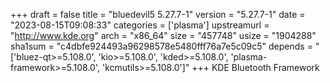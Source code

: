 +++
draft = false
title = "bluedevil5 5.27.7-1"
version = "5.27.7-1"
date = "2023-08-15T09:08:33"
categories = ['plasma']
upstreamurl = "http://www.kde.org"
arch = "x86_64"
size = "457748"
usize = "1904288"
sha1sum = "c4dbfe924493a96298578e5480fff76a7e5c09c5"
depends = "['bluez-qt>=5.108.0', 'kio>=5.108.0', 'kded>=5.108.0', 'plasma-framework>=5.108.0', 'kcmutils>=5.108.0']"
+++
KDE Bluetooth Framework